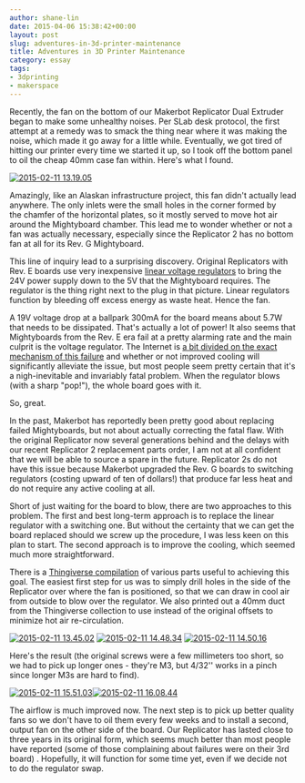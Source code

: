 ```yaml
---
author: shane-lin
date: 2015-04-06 15:38:42+00:00
layout: post
slug: adventures-in-3d-printer-maintenance
title: Adventures in 3D Printer Maintenance
category: essay
tags:
- 3dprinting
- makerspace
---
```


Recently, the fan on the bottom of our Makerbot Replicator Dual Extruder began to make some unhealthy noises. Per SLab desk protocol, the first attempt at a remedy was to smack the thing near where it was making the noise, which made it go away for a little while. Eventually, we got tired of hitting our printer every time we started it up, so I took off the bottom panel to oil the cheap 40mm case fan within. Here's what I found.

[![2015-02-11 13.19.05](http://static.scholarslab.org/wp-content/uploads/2015/02/2015-02-11-13.19.05-222x300.jpg)](http://static.scholarslab.org/wp-content/uploads/2015/02/2015-02-11-13.19.05.jpg)

Amazingly, like an Alaskan infrastructure project, this fan didn't actually lead anywhere. The only inlets were the small holes in the corner formed by the chamfer of the horizontal plates, so it mostly served to move hot air around the Mightyboard chamber. This lead me to wonder whether or not a fan was actually necessary, especially since the Replicator 2 has no bottom fan at all for its Rev. G Mightyboard.

This line of inquiry lead to a surprising discovery. Original Replicators with Rev. E boards use very inexpensive [linear voltage regulators](http://en.wikipedia.org/wiki/Linear_regulator) to bring the 24V power supply down to the 5V that the Mightyboard requires. The regulator is the thing right next to the plug in that picture. Linear regulators function by bleeding off excess energy as waste heat. Hence the fan.

A 19V voltage drop at a ballpark 300mA for the board means about 5.7W that needs to be dissipated. That's actually a lot of power! It also seems that Mightyboards from the Rev. E era fail at a pretty alarming rate and the main culprit is the voltage regulator. The Internet is [a bit divided on the exact mechanism of this failure](https://groups.google.com/forum/#!msg/makerbot/5n4HwWyazlE/koxqMAG9xmsJ) and whether or not improved cooling will significantly alleviate the issue, but most people seem pretty certain that it's a nigh-inevitable and invariably fatal problem. When the regulator blows (with a sharp "pop!"), the whole board goes with it.

So, great.

In the past, Makerbot has reportedly been pretty good about replacing failed Mightyboards, but not about actually correcting the fatal flaw. With the original Replicator now several generations behind and the delays with our recent Replicator 2 replacement parts order, I am not at all confident that we will be able to source a spare in the future. Replicator 2s do not have this issue because Makerbot upgraded the Rev. G boards to switching regulators (costing upward of ten of dollars!) that produce far less heat and do not require any active cooling at all.

Short of just waiting for the board to blow, there are two approaches to this problem. The first and best long-term approach is to replace the linear regulator with a switching one. But without the certainty that we can get the board replaced should we screw up the procedure, I was less keen on this plan to start. The second approach is to improve the cooling, which seemed much more straightforward.

There is a [Thingiverse compilation](http://www.thingiverse.com/thing:33779) of various parts useful to achieving this goal. The easiest first step for us was to simply drill holes in the side of the Replicator over where the fan is positioned, so that we can draw in cool air from outside to blow over the regulator. We also printed out a 40mm duct from the Thingiverse collection to use instead of the original offsets to minimize hot air re-circulation.

[![2015-02-11 13.45.02](http://static.scholarslab.org/wp-content/uploads/2015/02/2015-02-11-13.45.02-300x222.jpg)](http://static.scholarslab.org/wp-content/uploads/2015/02/2015-02-11-13.45.02.jpg) [![2015-02-11 14.48.34](http://static.scholarslab.org/wp-content/uploads/2015/02/2015-02-11-14.48.34-222x300.jpg)](http://static.scholarslab.org/wp-content/uploads/2015/02/2015-02-11-14.48.34.jpg) [![2015-02-11 14.50.16](http://static.scholarslab.org/wp-content/uploads/2015/02/2015-02-11-14.50.16-222x300.jpg)](http://static.scholarslab.org/wp-content/uploads/2015/02/2015-02-11-14.50.16.jpg)

Here's the result (the original screws were a few millimeters too short, so we had to pick up longer ones - they're M3, but 4/32'' works in a pinch since longer M3s are hard to find).

[![2015-02-11 15.51.03](http://static.scholarslab.org/wp-content/uploads/2015/02/2015-02-11-15.51.03-222x300.jpg)![2015-02-11 16.08.44](http://static.scholarslab.org/wp-content/uploads/2015/02/2015-02-11-16.08.44-300x222.jpg)](http://static.scholarslab.org/wp-content/uploads/2015/02/2015-02-11-15.51.03.jpg)

The airflow is much improved now. The next step is to pick up better quality fans so we don't have to oil them every few weeks and to install a second, output fan on the other side of the board. Our Replicator has lasted close to three years in its original form, which seems much better than most people have reported (some of those complaining about failures were on their 3rd board) . Hopefully, it will function for some time yet, even if we decide not to do the regulator swap.
